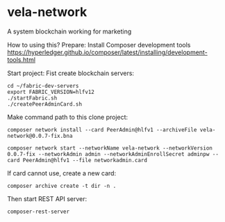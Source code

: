 # vela-network

A system blockchain working for marketing

How to using this?
Prepare:
Install Composer development tools
https://hyperledger.github.io/composer/latest/installing/development-tools.html

Start project:
Fist create blockchain servers:

```
cd ~/fabric-dev-servers
export FABRIC_VERSION=hlfv12
./startFabric.sh
./createPeerAdminCard.sh
```

Make command path to this clone project: 
```
composer network install --card PeerAdmin@hlfv1 --archiveFile vela-network@0.0.7-fix.bna

composer network start --networkName vela-network --networkVersion 0.0.7-fix --networkAdmin admin --networkAdminEnrollSecret adminpw --card PeerAdmin@hlfv1 --file networkadmin.card
```

If card cannot use, create a new card:
```
composer archive create -t dir -n .
```

Then start REST API server:
```
composer-rest-server
```
